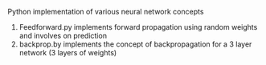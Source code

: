 Python implementation of various neural network concepts
1) Feedforward.py implements forward propagation using random weights and involves on prediction
2) backprop.by implements the concept of backpropagation for a 3 layer network (3 layers of weights)
